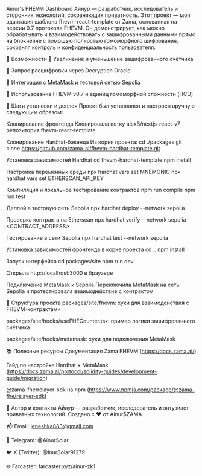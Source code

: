  Ainur's FHEVM Dashboard
Айнур — разработчик, исследователь и сторонник технологий, сохраняющих приватность. Этот проект — моя адаптация шаблона fhevm-react-template от Zama, основанная на версии 0.7 протокола FHEVM. Он демонстрирует, как можно обрабатывать и взаимодействовать с зашифрованными данными прямо на блокчейне с помощью полностью гомоморфного шифрования, сохраняя контроль и конфиденциальность пользователя.

🚀 Возможности
🔐 Увеличение и уменьшение зашифрованного счётчика

🧠 Запрос расшифровки через Decryption Oracle

🦊 Интеграция с MetaMask и тестовой сетью Sepolia

🧬 Использование FHEVM v0.7 и единиц гомоморфной сложности (HCU)

🧭 Шаги установки и деплоя
Проект был установлен и настроен вручную следующим образом:

Клонирование фронтенда Клонировала ветку alexB/nextjs-react-v7 репозитория fhevm-react-template

Клонирование Hardhat-бэкенда Из корня проекта:
cd ./packages
git clone https://github.com/zama-ai/fhevm-hardhat-template.git

Установка зависимостей Hardhat
cd fhevm-hardhat-template
npm install

Настройка переменных среды
npx hardhat vars set MNEMONIC
npx hardhat vars set ETHERSCAN_API_KEY

Компиляция и локальное тестирование контрактов
npm run compile
npm run test

Деплой в тестовую сеть Sepolia
npx hardhat deploy --network sepolia

Проверка контракта на Etherscan
npx hardhat verify --network sepolia <CONTRACT_ADDRESS>

Тестирование в сети Sepolia
npx hardhat test --network sepolia

Установка зависимостей фронтенда в корне проекта
cd ..
npm install

Запуск интерфейса
cd packages/site
npm run dev

Открыла http://localhost:3000 в браузере

Подключение MetaMask к Sepolia 
Переключила MetaMask на сеть Sepolia и протестировала взаимодействие с контрактом

📁 Структура проекта
packages/site/fhevm: хуки для взаимодействия с FHEVM-контрактами

packages/site/hooks/useFHECounter.tsx: пример логики зашифрованного счётчика

packages/site/hooks/metamask: хуки для подключения MetaMask

📚 Полезные ресурсы
Документация Zama FHEVM (https://docs.zama.ai/)

Гайд по настройке Hardhat + MetaMask (https://docs.zama.ai/protocol/solidity-guides/development-guide/migration)

@zama-fhe/relayer-sdk на npm (https://www.npmjs.com/package/@zama-fhe/relayer-sdk)

👤 Автор и контакты
Айнур — разработчик, исследователь и энтузиаст приватных технологий.
 Создано с ❤️ от Ainur$ZAMA

📬 Email: jeneshka883@gmail.com

💬 Telegram: @AinurSolar

🐦 X (Twitter): @InurSolar91279

🌐 Farcaster: farcaster.xyz/ainur-zk1
